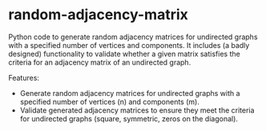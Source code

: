 # random-adjacency-matrix

Python code to generate random adjacency matrices for undirected graphs with a specified number of vertices and components. It includes (a badly designed) functionality to validate whether a given matrix satisfies the criteria for an adjacency matrix of an undirected graph.

Features:

- Generate random adjacency matrices for undirected graphs with a specified number of vertices (n) and components (m).
- Validate generated adjacency matrices to ensure they meet the criteria for undirected graphs (square, symmetric, zeros on the diagonal).

  

